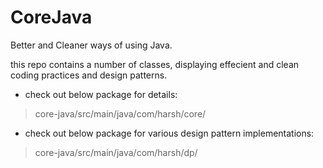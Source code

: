 # CoreJava
Better and Cleaner ways of using Java.

this repo contains a number of classes, displaying effecient and clean coding practices and design patterns.

- check out below package for details:
> core-java/src/main/java/com/harsh/core/


- check out below package for various design pattern implementations:
> core-java/src/main/java/com/harsh/dp/
